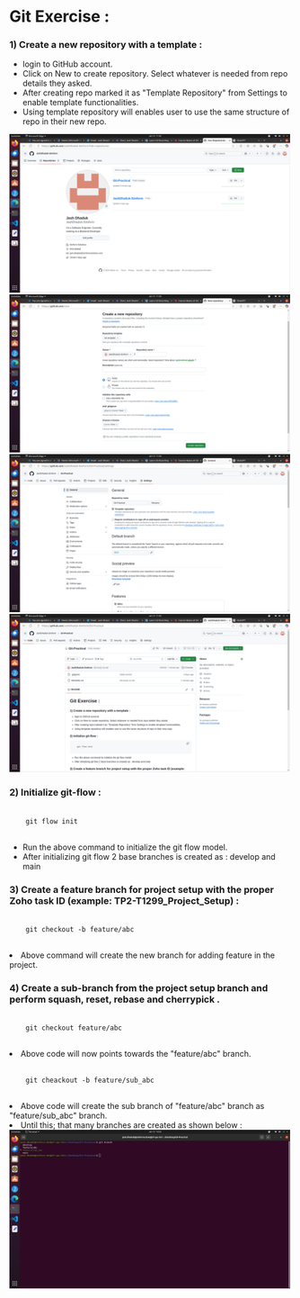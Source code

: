 <h1>Git Exercise :</h1>

<h3>1) Create a new repository with a template :</h3>
<ul>
  <li>login to GitHub account.</li>
  <li>Click on New to create repository. Select whatever is needed from repo details they asked.</li>
  <li>After creating repo marked it as "Template Repository" from Settings to enable template functionalities.</li>
  <li>Using template repository will enables user to use the same structure of repo in their new repo.</li>
</ul>
<img src="https://github.com/JashDhaduk-Simform/Git-Practical/blob/main/Screenshots/Screenshot%20from%202025-01-13%2011-02-49.png" alt="Screenshot" width="500"/>
<img src="https://github.com/JashDhaduk-Simform/Git-Practical/blob/main/Screenshots/Screenshot%20from%202025-01-13%2011-03-04.png" alt="Screenshot" width="500"/>
<img src="https://github.com/JashDhaduk-Simform/Git-Practical/blob/main/Screenshots/Screenshot%20from%202025-01-13%2011-03-26.png" alt="Screenshot" width="500"/>
<img src="https://github.com/JashDhaduk-Simform/Git-Practical/blob/main/Screenshots/Screenshot%20from%202025-01-13%2011-03-12.png" alt="Screenshot" width="500"/>

<h3>2) Initialize git-flow :</h3>
<pre>
  <code>
    git flow init
  </code>
</pre>
<ul>
  <li>Run the above command to initialize the git flow model.</li>
  <li>After initializing git flow   2 base branches is created as : develop and main</li>
</ul>


<h3>3) Create a feature branch for project setup with the proper Zoho task ID (example: TP2-T1299_Project_Setup) :</h3>
<pre>
  <code>
    git checkout -b feature/abc
  </code>
</pre>
<ui>
  <li>Above command will create the new branch for adding feature in the project.</li>
</ui>

<h3>4) Create a sub-branch from the project setup branch and perform squash, reset, rebase and cherrypick ​​​​​.</h3>
<pre>
  <code>
    git checkout feature/abc
  </code>
</pre>
<li>Above code will now points towards the "feature/abc" branch.</li>
<pre>
  <code>
    git cheackout -b feature/sub_abc
  </code>
</pre>
<li>Above code will create the sub branch of "feature/abc" branch as "feature/sub_abc" branch.</li>
<li>Until this; that many branches are created as shown below :</li>
<img src="https://github.com/JashDhaduk-Simform/Git-Practical/blob/main/Screenshots/Screenshot%20from%202025-01-13%2010-55-04.png" alt="Screenshot" width="500"/>
